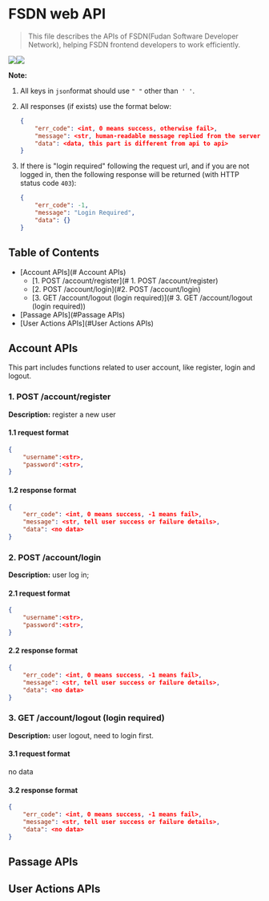 # FSDN web API

>   This file describes the APIs of FSDN(Fudan Software Developer Network), helping FSDN frontend developers to work efficiently.

![](https://img.shields.io/badge/FSDN-API-brighgreen.svg)![](https://img.shields.io/badge/API-Documentation-green.svg)

**Note:** 

1.  All keys in `json`format should use `" "` other than` ' '`. 

2.  All responses (if exists) use the format below:

    ```json
    {
    	"err_code": <int, 0 means success, otherwise fail>,
    	"message": <str, human-readable message replied from the server>,
    	"data": <data, this part is different from api to api>
    }
    ```

3.  If there is "login required" following the request url, and if you are not logged in, then the following response will be returned (with HTTP status code `403`):

    ```json
    {
    	"err_code": -1,
    	"message": "Login Required",
    	"data": {}
    }
    ```

## Table of Contents
-   [Account APIs](# Account APIs)
    -   [1. POST /account/register](# 1. POST /account/register)
    -   [2. POST /account/login](#2. POST /account/login)
    -   [3. GET /account/logout (login required)](# 3. GET /account/logout (login required))
-   [Passage APIs](#Passage APIs)
-   [User Actions APIs](#User Actions APIs)



## Account APIs

This part includes functions related to user account, like register, login and logout.

### 1. POST /account/register

**Description:** register a new user

#### 1.1 request format

```json
{
    "username":<str>,
    "password":<str>,
}
```

#### 1.2 response format

```json
{
	"err_code": <int, 0 means success, -1 means fail>,
	"message": <str, tell user success or failure details>,
	"data": <no data>
}
```

### 2. POST /account/login

**Description:** user log in;

#### 2.1 request format

```json
{
    "username":<str>,
    "password":<str>,
}
```

#### 2.2 response format

```json
{
	"err_code": <int, 0 means success, -1 means fail>,
	"message": <str, tell user success or failure details>,
	"data": <no data>
}
```

### 3. GET /account/logout (login required)

**Description:**  user logout, need to login first.

#### 3.1 request format

no data

#### 3.2 response format

```json
{
	"err_code": <int, 0 means success, -1 means fail>,
	"message": <str, tell user success or failure details>,
	"data": <no data>
}
```



## Passage APIs



## User Actions APIs

